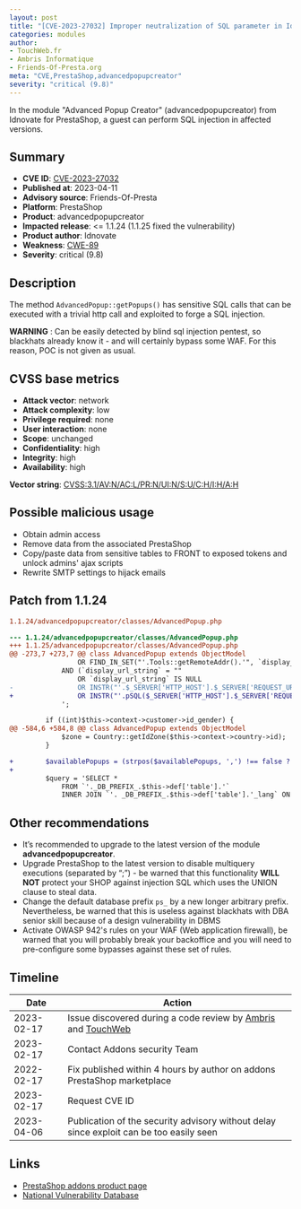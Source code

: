 ```yaml
---
layout: post
title: "[CVE-2023-27032] Improper neutralization of SQL parameter in Idnovate - AdvancedPopupCreator module for PrestaShop"
categories: modules
author:
- TouchWeb.fr
- Ambris Informatique
- Friends-Of-Presta.org
meta: "CVE,PrestaShop,advancedpopupcreator"
severity: "critical (9.8)"
---
```


In the module "Advanced Popup Creator" (advancedpopupcreator) from Idnovate for PrestaShop, a guest can perform SQL injection in affected versions.

## Summary

* **CVE ID**: [CVE-2023-27032](https://cve.mitre.org/cgi-bin/cvename.cgi?name=CVE-2023-27032)
* **Published at**: 2023-04-11
* **Advisory source**: Friends-Of-Presta
* **Platform**: PrestaShop
* **Product**: advancedpopupcreator
* **Impacted release**: <= 1.1.24 (1.1.25 fixed the vulnerability)
* **Product author**: Idnovate
* **Weakness**: [CWE-89](https://cwe.mitre.org/data/definitions/89.html)
* **Severity**: critical (9.8)

## Description

The method `AdvancedPopup::getPopups()` has sensitive SQL calls that can be executed with a trivial http call and exploited to forge a SQL injection.

**WARNING** : Can be easily detected by blind sql injection pentest, so blackhats already know it - and will certainly bypass some WAF. For this reason, POC is not given as usual.

## CVSS base metrics

* **Attack vector**: network
* **Attack complexity**: low
* **Privilege required**: none
* **User interaction**: none
* **Scope**: unchanged
* **Confidentiality**: high
* **Integrity**: high
* **Availability**: high

**Vector string**: [CVSS:3.1/AV:N/AC:L/PR:N/UI:N/S:U/C:H/I:H/A:H](https://nvd.nist.gov/vuln-metrics/cvss/v3-calculator?vector=AV:N/AC:L/PR:N/UI:N/S:U/C:H/I:H/A:H)

## Possible malicious usage

* Obtain admin access
* Remove data from the associated PrestaShop
* Copy/paste data from sensitive tables to FRONT to exposed tokens and unlock admins' ajax scripts
* Rewrite SMTP settings to hijack emails

## Patch from 1.1.24

```diff
1.1.24/advancedpopupcreator/classes/AdvancedPopup.php

--- 1.1.24/advancedpopupcreator/classes/AdvancedPopup.php
+++ 1.1.25/advancedpopupcreator/classes/AdvancedPopup.php
@@ -273,7 +273,7 @@ class AdvancedPopup extends ObjectModel
                 OR FIND_IN_SET("'.Tools::getRemoteAddr().'", `display_ip_string`))
             AND (`display_url_string` = ""
                 OR `display_url_string` IS NULL
-                OR INSTR("'.$_SERVER['HTTP_HOST'].$_SERVER['REQUEST_URI'].'", `display_url_string`) > 0)
+                OR INSTR("'.pSQL($_SERVER['HTTP_HOST'].$_SERVER['REQUEST_URI']).'", `display_url_string`) > 0)
             ';

         if ((int)$this->context->customer->id_gender) {
@@ -584,6 +584,8 @@ class AdvancedPopup extends ObjectModel
             $zone = Country::getIdZone($this->context->country->id);
         }

+        $availablePopups = (strpos($availablePopups, ',') !== false ? implode(',', array_map('intval', explode(',', $availablePopups))) : (int) $availablePopups);
+
         $query = 'SELECT *
             FROM `'._DB_PREFIX_.$this->def['table'].'`
             INNER JOIN `'. _DB_PREFIX_.$this->def['table'].'_lang` ON `'._DB_PREFIX_.$this->def['table'].'`.`id_advancedpopup` = `'._DB_PREFIX_.$this->def['table']. '_lang`.`id_advancedpopup`


```

## Other recommendations

* It’s recommended to upgrade to the latest version of the module **advancedpopupcreator**.
* Upgrade PrestaShop to the latest version to disable multiquery executions (separated by “;”) - be warned that this functionality **WILL NOT** protect your SHOP against injection SQL which uses the UNION clause to steal data.
* Change the default database prefix `ps_` by a new longer arbitrary prefix. Nevertheless, be warned that this is useless against blackhats with DBA senior skill because of a design vulnerability in DBMS
* Activate OWASP 942's rules on your WAF (Web application firewall), be warned that you will probably break your backoffice and you will need to pre-configure some bypasses against these set of rules.

## Timeline

| Date | Action |
|--|--|
| 2023-02-17 | Issue discovered during a code review by [Ambris](https://ambris.com/) and [TouchWeb](https://www.touchweb.fr)  |
| 2023-02-17 | Contact Addons security Team |
| 2022-02-17 | Fix published within 4 hours by author on addons PrestaShop marketplace |
| 2023-02-17 | Request CVE ID |
| 2023-04-06 | Publication of the security advisory without delay since exploit can be too easily seen |

## Links

* [PrestaShop addons product page](https://addons.prestashop.com/en/pop-up/23773-popup-on-entry-exit-popup-add-product-and-newsletter.html)
* [National Vulnerability Database](https://nvd.nist.gov/vuln/detail/CVE-2023-27032)
